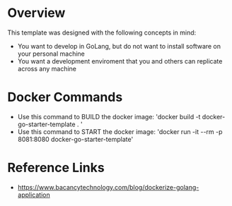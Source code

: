 # Overview

This template was designed with the following concepts in mind:
- You want to develop in GoLang, but do not want to install software on your personal machine
- You want a development enviroment that you and others can replicate across any machine

# Docker Commands
- Use this command to BUILD the docker image: 'docker build -t docker-go-starter-template . '
- Use this command to START the docker image: 'docker run -it --rm -p 8081:8080 docker-go-starter-template'

# Reference Links
- https://www.bacancytechnology.com/blog/dockerize-golang-application
